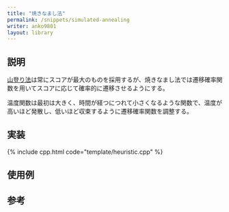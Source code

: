 ```yaml
---
title: "焼きなまし法"
permalink: /snippets/simulated-annealing
writer: anko9801
layout: library
---
```


## 説明

[山登り法](../snippets/hill-climbing)は常にスコアが最大のものを採用するが、焼きなまし法では遷移確率関数を用いてスコアに応じて確率的に遷移させるようにする。

温度関数は最初は大きく、時間が経つにつれて小さくなるような関数で、温度が高いほど発散し、低いほど収束するように遷移確率関数を調整する。

## 実装

{% include cpp.html code="template/heuristic.cpp" %}

## 使用例


## 参考


